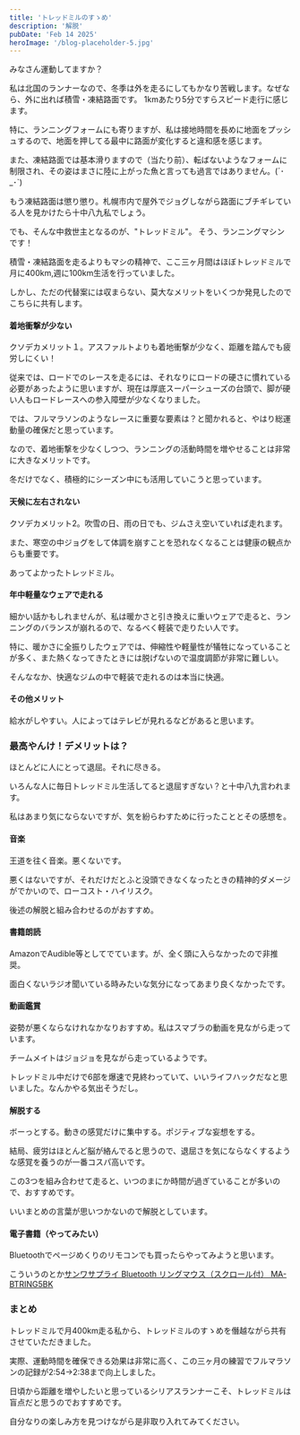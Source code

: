 ```yaml
---
title: 'トレッドミルのすゝめ'
description: '解脱'
pubDate: 'Feb 14 2025'
heroImage: '/blog-placeholder-5.jpg'
---
```


みなさん運動してますか？

私は北国のランナーなので、冬季は外を走るにしてもかなり苦戦します。なぜなら、外に出れば積雪・凍結路面です。
1kmあたり5分ですらスピード走行に感じます。

特に、ランニングフォームにも寄りますが、私は接地時間を長めに地面をプッシュするので、地面を押してる最中に路面が変化すると違和感を感じます。

また、凍結路面では基本滑りますので（当たり前）、転ばないようなフォームに制限され、その姿はまさに陸に上がった魚と言っても過言ではありません。(´･_･`)

もう凍結路面は懲り懲り。札幌市内で屋外でジョグしながら路面にブチギレている人を見かけたら十中八九私でしょう。

でも、そんな中救世主となるのが、"トレッドミル"。
そう、ランニングマシンです！

積雪・凍結路面を走るよりもマシの精神で、ここ三ヶ月間はほぼトレッドミルで月に400km,週に100km生活を行っていました。

しかし、ただの代替案には収まらない、莫大なメリットをいくつか発見したのでこちらに共有します。

#### 着地衝撃が少ない
クソデカメリット１。アスファルトよりも着地衝撃が少なく、距離を踏んでも疲労しにくい！

従来では、ロードでのレースを走るには、それなりにロードの硬さに慣れている必要があったように思いますが、現在は厚底スーパーシューズの台頭で、脚が硬い人もロードレースへの参入障壁が少なくなりました。

では、フルマラソンのようなレースに重要な要素は？と聞かれると、やはり総運動量の確保だと思っています。

なので、着地衝撃を少なくしつつ、ランニングの活動時間を増やせることは非常に大きなメリットです。

冬だけでなく、積極的にシーズン中にも活用していこうと思っています。

#### 天候に左右されない
クソデカメリット2。吹雪の日、雨の日でも、ジムさえ空いていれば走れます。

また、寒空の中ジョグをして体調を崩すことを恐れなくなることは健康の観点からも重要です。

あってよかったトレッドミル。

#### 年中軽量なウェアで走れる
細かい話かもしれませんが、私は暖かさと引き換えに重いウェアで走ると、ランニングのバランスが崩れるので、なるべく軽装で走りたい人です。


特に、暖かさに全振りしたウェアでは、伸縮性や軽量性が犠牲になっていることが多く、また熱くなってきたときには脱げないので温度調節が非常に難しい。

そんななか、快適なジムの中で軽装で走れるのは本当に快適。

#### その他メリット
給水がしやすい。人によってはテレビが見れるなどがあると思います。

### 最高やんけ！デメリットは？
ほとんどに人にとって退屈。それに尽きる。

いろんな人に毎日トレッドミル生活してると退屈すぎない？と十中八九言われます。

私はあまり気にならないですが、気を紛らわすために行ったこととその感想を。

#### 音楽
王道を往く音楽。悪くないです。

悪くはないですが、それだけだとふと没頭できなくなったときの精神的ダメージがでかいので、ローコスト・ハイリスク。

後述の解脱と組み合わせるのがおすすめ。

#### 書籍朗読
AmazonでAudible等としてでています。が、全く頭に入らなかったので非推奨。

面白くないラジオ聞いている時みたいな気分になってあまり良くなかったです。

#### 動画鑑賞
姿勢が悪くならなけれなかなりおすすめ。私はスマブラの動画を見ながら走っています。

チームメイトはジョジョを見ながら走っているようです。

トレッドミル中だけで6部を爆速で見終わっていて、いいライフハックだなと思いました。なんかやる気出そうだし。

#### 解脱する
ボーっとする。動きの感覚だけに集中する。ポジティブな妄想をする。

結局、疲労はほとんど脳が絡んでると思うので、退屈さを気にならなくするような感覚を養うのが一番コスパ高いです。

この3つを組み合わせて走ると、いつのまにか時間が過ぎていることが多いので、おすすめです。

いいまとめの言葉が思いつかないので解脱としています。

#### 電子書籍（やってみたい）
Bluetoothでページめくりのリモコンでも買ったらやってみようと思います。

こういうのとか[サンワサプライ Bluetooth リングマウス（スクロール付） MA-BTRING5BK](https://www.amazon.co.jp/dp/B0DG8QRJ1X/ref=sbl_dpx_jp-pc-accessories-mice_B0CWMT5NYG_00?th=1)

### まとめ
トレッドミルで月400km走る私から、トレッドミルのすゝめを僭越ながら共有させていただきました。

実際、運動時間を確保できる効果は非常に高く、この三ヶ月の練習でフルマラソンの記録が2:54→2:38まで向上しました。

日頃から距離を増やしたいと思っているシリアスランナーこそ、トレッドミルは盲点だと思うのでおすすめです。

自分なりの楽しみ方を見つけながら是非取り入れてみてください。